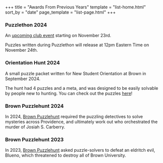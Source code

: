 +++
title = "Awards From Previous Years"
template = "list-home.html"
sort_by = "date"
page_template = "list-page.html"
+++

### Puzzlethon 2024

An <a href="/puzzlethon">upcoming club event</a> starting on November 23rd.

Puzzles written during Puzzlethon will release at 12pm Eastern Time on November 24th.

### Orientation Hunt 2024

A small puzzle packet written for New Student Orientation at Brown in September 2024. 

The hunt had 4 puzzles and a meta, and was designed to be easily solvable by people new to hunting. You can check out the puzzles <a href="/archive/orientation2024.pdf">here</a>!

### Brown Puzzlehunt 2024

In 2024, <a href="https://www.brownpuzzlehunt.com">Brown Puzzlehunt</a> required the puzzling detectives to solve mysteries across Providence, and ultimately work out who orchestrated the murder of Josiah S. Carberry.

### Brown Puzzlehunt 2023

In 2023, <a href="https://2023.brownpuzzlehunt.com/">Brown Puzzlehunt</a> asked puzzle-solvers to defeat an eldritch evil, Blueno, which threatened to destroy all of Brown University.